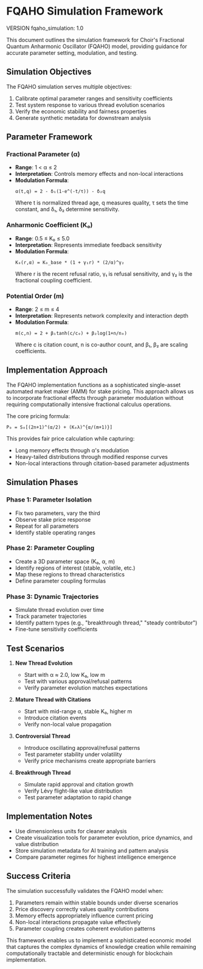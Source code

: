 # FQAHO Simulation Framework

VERSION fqaho_simulation: 1.0

This document outlines the simulation framework for Choir's Fractional Quantum Anharmonic Oscillator (FQAHO) model, providing guidance for accurate parameter setting, modulation, and testing.

## Simulation Objectives

The FQAHO simulation serves multiple objectives:

1. Calibrate optimal parameter ranges and sensitivity coefficients
2. Test system response to various thread evolution scenarios
3. Verify the economic stability and fairness properties
4. Generate synthetic metadata for downstream analysis

## Parameter Framework

### Fractional Parameter (α)

- **Range**: 1 < α ≤ 2
- **Interpretation**: Controls memory effects and non-local interactions
- **Modulation Formula**:
  ```
  α(t,q) = 2 - δ₁(1-e^(-t/τ)) - δ₂q
  ```
  Where t is normalized thread age, q measures quality, τ sets the time constant, and δ₁, δ₂ determine sensitivity.

### Anharmonic Coefficient (K₀)

- **Range**: 0.5 ≤ K₀ ≤ 5.0
- **Interpretation**: Represents immediate feedback sensitivity
- **Modulation Formula**:
  ```
  K₀(r,α) = K₀_base * (1 + γ₁r) * (2/α)^γ₂
  ```
  Where r is the recent refusal ratio, γ₁ is refusal sensitivity, and γ₂ is the fractional coupling coefficient.

### Potential Order (m)

- **Range**: 2 ≤ m ≤ 4
- **Interpretation**: Represents network complexity and interaction depth
- **Modulation Formula**:
  ```
  m(c,n) = 2 + β₁tanh(c/c₀) + β₂log(1+n/n₀)
  ```
  Where c is citation count, n is co-author count, and β₁, β₂ are scaling coefficients.

## Implementation Approach

The FQAHO implementation functions as a sophisticated single-asset automated market maker (AMM) for stake pricing. This approach allows us to incorporate fractional effects through parameter modulation without requiring computationally intensive fractional calculus operations.

The core pricing formula:

```
P₀ = S₀[(2n+1)^(α/2) + (K₀λ)^{α/(m+1)}]
```

This provides fair price calculation while capturing:

- Long memory effects through α's modulation
- Heavy-tailed distributions through modified response curves
- Non-local interactions through citation-based parameter adjustments

## Simulation Phases

### Phase 1: Parameter Isolation

- Fix two parameters, vary the third
- Observe stake price response
- Repeat for all parameters
- Identify stable operating ranges

### Phase 2: Parameter Coupling

- Create a 3D parameter space (K₀, α, m)
- Identify regions of interest (stable, volatile, etc.)
- Map these regions to thread characteristics
- Define parameter coupling formulas

### Phase 3: Dynamic Trajectories

- Simulate thread evolution over time
- Track parameter trajectories
- Identify pattern types (e.g., "breakthrough thread," "steady contributor")
- Fine-tune sensitivity coefficients

## Test Scenarios

1. **New Thread Evolution**

   - Start with α ≈ 2.0, low K₀, low m
   - Test with various approval/refusal patterns
   - Verify parameter evolution matches expectations

2. **Mature Thread with Citations**

   - Start with mid-range α, stable K₀, higher m
   - Introduce citation events
   - Verify non-local value propagation

3. **Controversial Thread**

   - Introduce oscillating approval/refusal patterns
   - Test parameter stability under volatility
   - Verify price mechanisms create appropriate barriers

4. **Breakthrough Thread**
   - Simulate rapid approval and citation growth
   - Verify Lévy flight-like value distribution
   - Test parameter adaptation to rapid change

## Implementation Notes

- Use dimensionless units for cleaner analysis
- Create visualization tools for parameter evolution, price dynamics, and value distribution
- Store simulation metadata for AI training and pattern analysis
- Compare parameter regimes for highest intelligence emergence

## Success Criteria

The simulation successfully validates the FQAHO model when:

1. Parameters remain within stable bounds under diverse scenarios
2. Price discovery correctly values quality contributions
3. Memory effects appropriately influence current pricing
4. Non-local interactions propagate value effectively
5. Parameter coupling creates coherent evolution patterns

This framework enables us to implement a sophisticated economic model that captures the complex dynamics of knowledge creation while remaining computationally tractable and deterministic enough for blockchain implementation.
